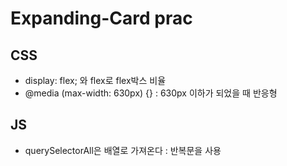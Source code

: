 # Expanding-Card prac

## CSS
- display: flex; 와 flex로 flex박스 비율
- @media (max-width: 630px) {} : 630px 이하가 되었을 때 반응형

## JS
- querySelectorAll은 배열로 가져온다 : 반복문을 사용
